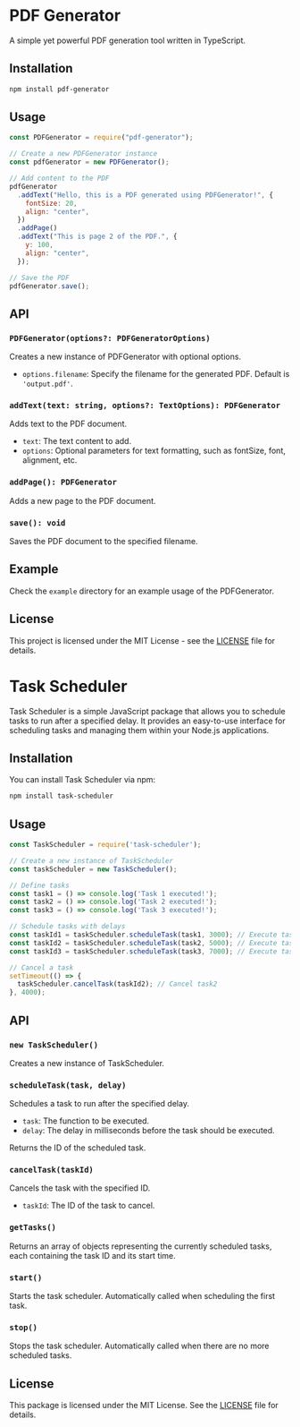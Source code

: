 # PDF Generator

A simple yet powerful PDF generation tool written in TypeScript.

## Installation

```bash
npm install pdf-generator
```

## Usage

```javascript
const PDFGenerator = require("pdf-generator");

// Create a new PDFGenerator instance
const pdfGenerator = new PDFGenerator();

// Add content to the PDF
pdfGenerator
  .addText("Hello, this is a PDF generated using PDFGenerator!", {
    fontSize: 20,
    align: "center",
  })
  .addPage()
  .addText("This is page 2 of the PDF.", {
    y: 100,
    align: "center",
  });

// Save the PDF
pdfGenerator.save();
```

## API

### `PDFGenerator(options?: PDFGeneratorOptions)`

Creates a new instance of PDFGenerator with optional options.

- `options.filename`: Specify the filename for the generated PDF. Default is `'output.pdf'`.

### `addText(text: string, options?: TextOptions): PDFGenerator`

Adds text to the PDF document.

- `text`: The text content to add.
- `options`: Optional parameters for text formatting, such as fontSize, font, alignment, etc.

### `addPage(): PDFGenerator`

Adds a new page to the PDF document.

### `save(): void`

Saves the PDF document to the specified filename.

## Example

Check the `example` directory for an example usage of the PDFGenerator.

## License

This project is licensed under the MIT License - see the [LICENSE](LICENSE) file for details.
# Task Scheduler

Task Scheduler is a simple JavaScript package that allows you to schedule tasks to run after a specified delay. It provides an easy-to-use interface for scheduling tasks and managing them within your Node.js applications.

## Installation

You can install Task Scheduler via npm:

```bash
npm install task-scheduler
```

## Usage

```javascript
const TaskScheduler = require('task-scheduler');

// Create a new instance of TaskScheduler
const taskScheduler = new TaskScheduler();

// Define tasks
const task1 = () => console.log('Task 1 executed!');
const task2 = () => console.log('Task 2 executed!');
const task3 = () => console.log('Task 3 executed!');

// Schedule tasks with delays
const taskId1 = taskScheduler.scheduleTask(task1, 3000); // Execute task1 after 3 seconds
const taskId2 = taskScheduler.scheduleTask(task2, 5000); // Execute task2 after 5 seconds
const taskId3 = taskScheduler.scheduleTask(task3, 7000); // Execute task3 after 7 seconds

// Cancel a task
setTimeout(() => {
  taskScheduler.cancelTask(taskId2); // Cancel task2
}, 4000);
```

## API

### `new TaskScheduler()`

Creates a new instance of TaskScheduler.

### `scheduleTask(task, delay)`

Schedules a task to run after the specified delay.

- `task`: The function to be executed.
- `delay`: The delay in milliseconds before the task should be executed.

Returns the ID of the scheduled task.

### `cancelTask(taskId)`

Cancels the task with the specified ID.

- `taskId`: The ID of the task to cancel.

### `getTasks()`

Returns an array of objects representing the currently scheduled tasks, each containing the task ID and its start time.

### `start()`

Starts the task scheduler. Automatically called when scheduling the first task.

### `stop()`

Stops the task scheduler. Automatically called when there are no more scheduled tasks.

## License

This package is licensed under the MIT License. See the [LICENSE](LICENSE) file for details.
